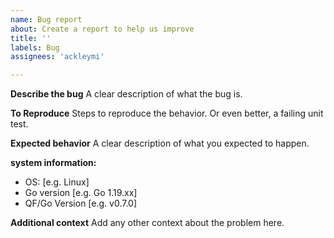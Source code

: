 ```yaml
---
name: Bug report
about: Create a report to help us improve
title: ''
labels: Bug
assignees: 'ackleymi'

---
```


**Describe the bug**
A clear description of what the bug is.

**To Reproduce**
Steps to reproduce the behavior.
Or even better, a failing unit test.

**Expected behavior**
A clear description of what you expected to happen.

**system information:**
 - OS: [e.g. Linux]
 - Go version [e.g. Go 1.19.xx]
 - QF/Go Version [e.g. v0.7.0]

**Additional context**
Add any other context about the problem here.